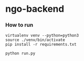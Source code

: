# ngo-backend


### How to run

```
virtualenv venv --python=python3
source ./venv/bin/activate
pip install -r requirements.txt

python run.py
```